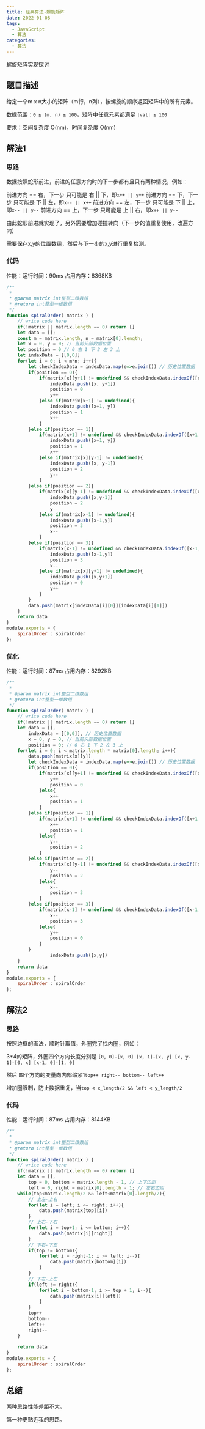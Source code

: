 ```yaml
---
title: 经典算法-螺旋矩阵
date: 2022-01-08
tags: 
  - JavaScript
  - 算法
categories: 
  - 算法
---
```


螺旋矩阵实现探讨

<!--more-->

## 题目描述

给定一个m x n大小的矩阵（m行，n列），按螺旋的顺序返回矩阵中的所有元素。

数据范围：`0 ≤ (m, n) ≤ 100`，矩阵中任意元素都满足 `|val| ≤ 100`

要求：空间复杂度 O(nm)，时间复杂度 O(nm)

## 解法1

### 思路

数据按照蛇形前进，前进的任意方向时的下一步都有且只有两种情况，例如：

前进方向 == 右，下一步 只可能是 右 || 下，即`x++ || y++`
前进方向 == 下，下一步 只可能是 下 || 左，即`x-- || x++`
前进方向 == 左，下一步 只可能是 下 || 上，即`x-- || y--`
前进方向 == 上，下一步 只可能是 上 || 右，即`x++ || y--`

由此蛇形前进就实现了，另外需要增加碰撞转向（下一步的值重复使用，改遍方向）

需要保存x,y的位置数组，然后与下一步的x,y进行重复检测。

### 代码

性能：运行时间：90ms 占用内存：8368KB

```javascript
/**
 * 
 * @param matrix int整型二维数组 
 * @return int整型一维数组
 */
function spiralOrder( matrix ) {
    // write code here
    if(!matrix || matrix.length == 0) return []
    let data = [];
    const m = matrix.length, n = matrix[0].length;
    let x = 0, y = 0; // 当前头部数据位置
    let position = 0 // 0 右 1 下 2 左 3 上
    let indexData = [[0,0]]
    for(let i = 0; i < m*n; i++){
        let checkIndexData = indexData.map(e=>e.join()) // 历史位置数据
        if(position == 0){
            if(matrix[x][y+1] != undefined && checkIndexData.indexOf([x, y+1].join()) == -1){ // 校验
                indexData.push([x, y+1])
                position = 0
                y++
            }else if(matrix[x+1] != undefined){
                indexData.push([x+1, y])
                position = 1
                x++
            }
        }else if(position == 1){
            if(matrix[x+1] != undefined && checkIndexData.indexOf([x+1, y].join()) == -1){
                indexData.push([x+1, y])
                position = 1
                x++
            }else if(matrix[x][y-1] != undefined){
                indexData.push([x, y-1])
                position = 2
                y--
            }
        }else if(position == 2){
            if(matrix[x][y-1] != undefined && checkIndexData.indexOf([x, y-1].join()) == -1){
                indexData.push([x,y-1])
                position = 2
                y--
            }else if(matrix[x-1] != undefined){
                indexData.push([x-1,y])
                position = 3
                x--
            }
        }else if(position == 3){
            if(matrix[x-1] != undefined && checkIndexData.indexOf([x-1, y].join()) == -1){
                indexData.push([x-1,y])
                position = 3
                x--
            }else if(matrix[x][y+1] != undefined){
                indexData.push([x,y+1])
                position = 0
                y++
            }
        }
        data.push(matrix[indexData[i][0]][indexData[i][1]])
    }
    return data
}
module.exports = {
	spiralOrder : spiralOrder
};
```

### 优化

性能：运行时间：87ms 占用内存：8292KB

```javascript
/**
 * 
 * @param matrix int整型二维数组 
 * @return int整型一维数组
 */
function spiralOrder( matrix ) {
    // write code here
    if(!matrix || matrix.length == 0) return []
    let data = [], 
        indexData = [[0,0]], // 历史位置数据
        x = 0, y = 0, // 当前头部数据位置
        position = 0; // 0 右 1 下 2 左 3 上
    for(let i = 0; i < matrix.length * matrix[0].length; i++){
        data.push(matrix[x][y])
        let checkIndexData = indexData.map(e=>e.join()) // 历史位置数据
        if(position == 0){
            if(matrix[x][y+1] != undefined && checkIndexData.indexOf([x, y+1].join()) == -1){ // 校验
                y++
                position = 0
            }else{
                x++
                position = 1
            }
        }else if(position == 1){
            if(matrix[x+1] != undefined && checkIndexData.indexOf([x+1, y].join()) == -1){
                x++
                position = 1
            }else{
                y--
                position = 2
            }
        }else if(position == 2){
            if(matrix[x][y-1] != undefined && checkIndexData.indexOf([x, y-1].join()) == -1){
                y--
                position = 2
            }else{
                x--
                position = 3
            }
        }else if(position == 3){
            if(matrix[x-1] != undefined && checkIndexData.indexOf([x-1, y].join()) == -1){
                x--
                position = 3
            }else{
                y++
                position = 0
            }
        }
				indexData.push([x,y])
    }
    return data
}
module.exports = {
    spiralOrder : spiralOrder
};
```

## 解法2

### 思路

按照边框的画法，顺时针取值，外圈完了找内圈，例如：

3*4的矩阵，外圈四个方向长度分别是 `[0, 0]-[x, 0] [x, 1]-[x, y] [x, y-1]-[0, x] [x-1, 0]-[1, 0]`

然后 四个方向的变量向内部缩紧1`top++ right-- bottom-- left++`

增加圈限制，防止数据重复，当`top < x_length/2 && left < y_length/2`

### 代码

性能：运行时间：87ms 占用内存：8144KB

```javascript
/**
 * 
 * @param matrix int整型二维数组 
 * @return int整型一维数组
 */
function spiralOrder( matrix ) {
    // write code here
    if(!matrix || matrix.length == 0) return []
    let data = [], 
        top = 0, bottom = matrix.length - 1, // 上下边距
        left = 0, right = matrix[0].length - 1; // 左右边距
    while(top<matrix.length/2 && left<matrix[0].length/2){
        // 上左-上右
        for(let i = left; i <= right; i++){
            data.push(matrix[top][i])
        }
        // 上右-下右
        for(let i = top+1; i <= bottom; i++){
            data.push(matrix[i][right])
        }
        // 下右-下左
        if(top != bottom){
            for(let i = right-1; i >= left; i--){
                data.push(matrix[bottom][i])
            }    
        }
        // 下左-上左
        if(left != right){
            for(let i = bottom-1; i >= top + 1; i--){
                data.push(matrix[i][left])
            }
        }
        top++
        bottom--
        left++
        right--
    }
    
    return data
}
module.exports = {
    spiralOrder : spiralOrder
};
```

## 总结

两种思路性能差距不大。

第一种更贴近我的思路。